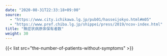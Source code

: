 ```yaml
---
date: "2020-08-31T22:33:18+09:00"
source:
  - "https://www.city.ichikawa.lg.jp/pub01/hasseijokyo.html#m05"
  - "https://www.pref.chiba.lg.jp/shippei/press/2019/ncov-index.html"
title: "無症状病原体保有者数"
weight: 30
---
```


{{< list src="the-number-of-patients-without-symptoms" >}}
